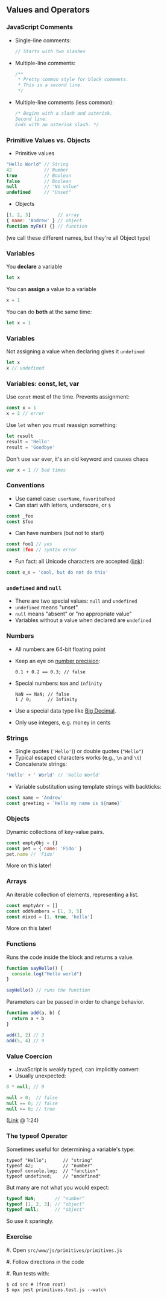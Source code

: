 ## Values and Operators

### JavaScript Comments

- Single-line comments:

  ```javascript
  // Starts with two slashes
  ```  

- Multiple-line comments:

  ```javascript
  /**
   * Pretty common style for block comments.
   * This is a second line.
   */
  ```

- Multiple-line comments (less common):

  ```javascript
  /* Begins with a slash and asterisk.
  Second line.
  Ends with an asterisk slash. */
  ```

### Primitive Values vs. Objects

- Primitive values

```javascript
"Hello World" // String
42            // Number
true          // Boolean
false         // Boolean
null          // "No value"
undefined     // "Unset"
```

- Objects

```javascript
[1, 2, 3]          // array
{ name: 'Andrew' } // object
function myFn() {} // function
```

(we call these different names, but they're all Object type)

### Variables

You **declare** a variable

```javascript
let x
```

You can **assign** a value to a variable

```javascript
x = 1
```

You can do **both** at the same time:

```javascript
let x = 1
```

### Variables

Not assigning a value when declaring gives it `undefined`

```javascript
let x
x // undefined
```

### Variables: const, let, var

Use `const` most of the time. Prevents assignment:

```javascript
const x = 1
x = 2 // error
```

Use `let` when you must reassign something:

```javascript
let result
result = 'Hello'
result = 'Goodbye'
```

Don't use `var` ever, it's an old keyword and causes chaos

```javascript
var x = 1 // bad times
```

### Conventions

- Use camel case: `userName`, `favoriteFood`
- Can start with letters, underscore, or `$`

```javascript
const _foo
const $foo
```

- Can have numbers (but not to start)

```javascript
const foo1 // yes
const 1foo // syntax error
```

- Fun fact: all Unicode characters are accepted ([link](https://mathiasbynens.be/notes/javascript-identifiers-es6)):

```javascript
const ಠ_ಠ = 'cool, but do not do this'
```

### `undefined` and `null`

  - There are two special values: `null` and `undefined`
  - `undefined` means "unset"
  - `null` means "absent" or "no appropriate value"
  - Variables without a value when declared are `undefined`

### Numbers

  - All numbers are 64-bit floating point
  - Keep an eye on [number precision](http://0.30000000000000004.com/):

    ~~~ {.javascript}
    0.1 + 0.2 == 0.3; // false
    ~~~

  - Special numbers: `NaN` and `Infinity`

    ~~~ {.javascript}
    NaN == NaN; // false
    1 / 0;      // Infinity
    ~~~

  - Use a special data type like [Big
    Decimal](https://github.com/dtrebbien/BigDecimal.js).
  - Only use integers, e.g. money in cents

### Strings

  - Single quotes (`'Hello'`)) or double quotes (`"Hello"`)
  - Typical escaped characters works (e.g., `\n` and `\t`)
  - Concatenate strings:

```javascript
'Hello' + ' World' // 'Hello World'
```

- Variable substitution using template strings with backticks:

```javascript
const name = 'Andrew'
const greeting = `Hello my name is ${name}`
```

### Objects

Dynamic collections of key-value pairs.

```javascript
const emptyObj = {}
const pet = { name: 'Fido' }
pet.name // 'Fido'
```

More on this later!

### Arrays

An iterable collection of elements, representing a list.

```javascript
const emptyArr = []
const oddNumbers = [1, 3, 5]
const mixed = [1, true, 'hello']
```

More on this later!

### Functions

Runs the code inside the block and returns a value.

```javascript
function sayHello() {
  console.log("Hello world")
}

sayHello() // runs the function
```

Parameters can be passed in order to change behavior.

```javascript
function add(a, b) {
  return a + b
}

add(1, 2) // 3
add(5, 4) // 9
```

### Value Coercion

  - JavaScript is weakly typed, can implicitly convert:
  - Usually unexpected:

```javascript
8 * null; // 0

null > 0;  // false
null == 0; // false
null >= 0; // true
```

([Link](https://www.destroyallsoftware.com/talks/wat) @ 1:24)

### The typeof Operator

Sometimes useful for determining a variable's type:

~~~ {.javascript}
typeof "Hello";      // "string"    
typeof 42;           // "number"
typeof console.log;  // "function"
typeof undefined;    // "undefined"
~~~

But many are not what you would expect:

```javascript
typeof NaN;       // "number"
typeof [1, 2, 3]; // "object"
typeof null;      // "object"
```

So use it sparingly.

### Exercise

#. Open `src/www/js/primitives/primitives.js`

#. Follow directions in the code

#. Run tests with:

```shell
$ cd src # (from root)
$ npx jest primitives.test.js --watch
```
